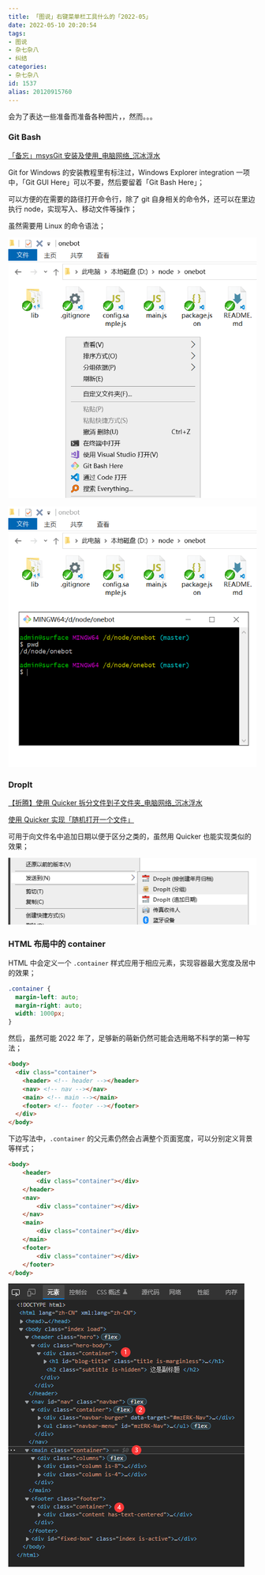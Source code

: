 ```yaml
---
title: 「图说」右键菜单栏工具什么的「2022-05」
date: 2022-05-10 20:20:54
tags:
- 图说
- 杂七杂八
- 纠结
categories:
- 杂七杂八
id: 1537
alias: 20120915760
---
```


会为了表达一些准备而准备各种图片，，然而。。。

<!--more-->

### Git Bash

[「备忘」msysGit 安装及使用\_电脑网络\_沉冰浮水](https://www.wdssmq.com/post/20140804123.html "「备忘」msysGit 安装及使用\_电脑网络\_沉冰浮水")

Git for Windows 的安装教程里有标注过，Windows Explorer integration 一项中，「Git GUI Here」可以不要，然后要留着「Git Bash Here」；

可以方便的在需要的路径打开命令行，除了 git 自身相关的命令外，还可以在里边执行 node，实现写入、移动文件等操作；

虽然需要用 Linux 的命令语法；

![GitBash-001](GitBash-001.png)

![GitBash-002](GitBash-002.png)

### DropIt

[【折腾】使用 Quicker 拆分文件到子文件夹\_电脑网络\_沉冰浮水](https://www.wdssmq.com/post/20120827310.html "【折腾】使用 Quicker 拆分文件到子文件夹\_电脑网络\_沉冰浮水")

[使用 Quicker 实现「随机打开一个文件」](https://meta.appinn.net/t/topic/30933 "使用 Quicker 实现「随机打开一个文件」")

可用于向文件名中追加日期以便于区分之类的，虽然用 Quicker 也能实现类似的效果；

![DropIt.png](DropIt.png)

### HTML 布局中的 container

HTML 中会定义一个 `.container` 样式应用于相应元素，实现容器最大宽度及居中的效果；

```css
.container {
  margin-left: auto;
  margin-right: auto;
  width: 1000px;
}
```

然后，虽然可能 2022 年了，足够新的萌新仍然可能会选用略不科学的第一种写法；

```html
<body>
  <div class="container">
    <header> <!-- header --></header>
    <nav> <!-- nav --></nav>
    <main> <!-- main --></main>
    <footer> <!-- footer --></footer>
  </div>
</body>
```

下边写法中，`.container` 的父元素仍然会占满整个页面宽度，可以分别定义背景等样式；

```html
<body>
    <header>
        <div class="container"></div>
    </header>
    <nav>
        <div class="container"></div>
    </nav>
    <main>
        <div class="container"></div>
    </main>
    <footer>
        <div class="container"></div>
    </footer>
</body>
```

![HTML-Layout](HTML-Layout.png)
